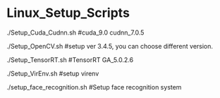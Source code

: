 # Linux_Setup_Scripts

./Setup_Cuda_Cudnn.sh #cuda_9.0 cudnn_7.0.5

./Setup_OpenCV.sh #setup ver 3.4.5, you can choose different version. 

./Setup_TensorRT.sh #TensorRT GA_5.0.2.6

./Setup_VirEnv.sh #setup virenv

./setup_face_recognition.sh #Setup face recognition system

